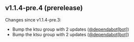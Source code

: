 ## v1.1.4-pre.4 (prerelease)

Changes since v1.1.4-pre.3:

- Bump the ktsu group with 2 updates ([@dependabot[bot]](https://github.com/dependabot[bot]))
- Bump the ktsu group with 2 updates ([@dependabot[bot]](https://github.com/dependabot[bot]))
